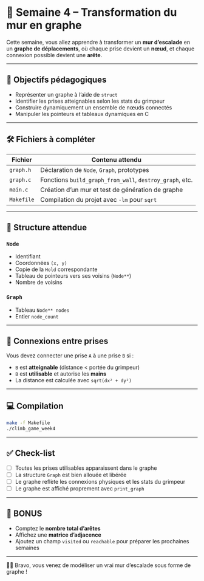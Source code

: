 # 📘 Semaine 4 – Transformation du mur en graphe

Cette semaine, vous allez apprendre à transformer un **mur d’escalade** en un **graphe de déplacements**, où chaque prise devient un **nœud**, et chaque connexion possible devient une **arête**.

---

## 🎯 Objectifs pédagogiques

- Représenter un graphe à l’aide de `struct`
- Identifier les prises atteignables selon les stats du grimpeur
- Construire dynamiquement un ensemble de nœuds connectés
- Manipuler les pointeurs et tableaux dynamiques en C

---

## 🛠️ Fichiers à compléter

| Fichier                    | Contenu attendu                            |
|----------------------------|---------------------------------------------|
| `graph.h`          | Déclaration de `Node`, `Graph`, prototypes |
| `graph.c`          | Fonctions `build_graph_from_wall`, `destroy_graph`, etc. |
| `main.c`           | Création d’un mur et test de génération de graphe |
| `Makefile`  | Compilation du projet avec `-lm` pour `sqrt` |

---

## 📐 Structure attendue

### `Node`
- Identifiant
- Coordonnées `(x, y)`
- Copie de la `Hold` correspondante
- Tableau de pointeurs vers ses voisins (`Node**`)
- Nombre de voisins

### `Graph`
- Tableau `Node** nodes`
- Entier `node_count`

---

## 🧠 Connexions entre prises

Vous devez connecter une prise `A` à une prise `B` si :

- `B` est **atteignable** (distance < portée du grimpeur)
- `B` est **utilisable** et autorise les **mains**
- La distance est calculée avec `sqrt(dx² + dy²)`

---

## 💻 Compilation

```bash
make -f Makefile
./climb_game_week4
```

---

## ✅ Check-list

- [ ] Toutes les prises utilisables apparaissent dans le graphe
- [ ] La structure `Graph` est bien allouée et libérée
- [ ] Le graphe reflète les connexions physiques et les stats du grimpeur
- [ ] Le graphe est affiché proprement avec `print_graph`

---

## 🎁 BONUS

- Comptez le **nombre total d’arêtes**
- Affichez une **matrice d’adjacence**
- Ajoutez un champ `visited` ou `reachable` pour préparer les prochaines semaines

---

🧗‍♂️ Bravo, vous venez de modéliser un vrai mur d’escalade sous forme de graphe !

